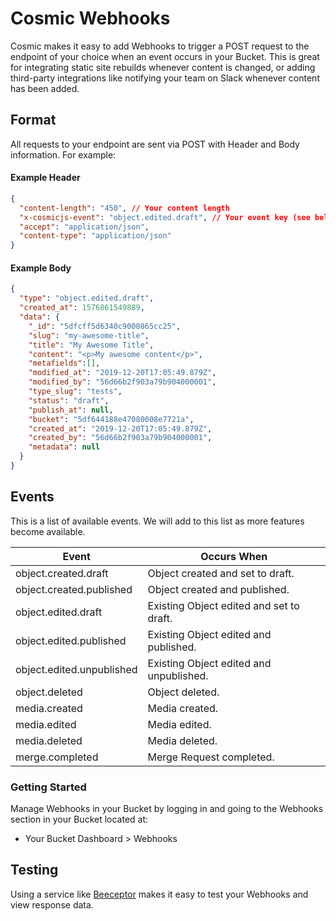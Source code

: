 # Cosmic Webhooks

Cosmic makes it easy to add Webhooks to trigger a POST request to the endpoint of your choice when an event occurs in your Bucket. This is great for integrating static site rebuilds whenever content is changed, or adding third-party integrations like notifying your team on Slack whenever content has been added.

## Format

All requests to your endpoint are sent via POST with Header and Body information. For example:

#### Example Header
```json
{
  "content-length": "450", // Your content length
  "x-cosmicjs-event": "object.edited.draft", // Your event key (see below)
  "accept": "application/json",
  "content-type": "application/json"
}
```

#### Example Body
```json
{
  "type": "object.edited.draft",
  "created_at": 1576861549889,
  "data": {
    "_id": "5dfcff5d6340c9000865cc25",
    "slug": "my-awesome-title",
    "title": "My Awesome Title",
    "content": "<p>My awesome content</p>",
    "metafields":[],
    "modified_at": "2019-12-20T17:05:49.879Z",
    "modified_by": "56d66b2f903a79b904000001",
    "type_slug": "tests",
    "status": "draft",
    "publish_at": null,
    "bucket": "5df644188e47080008e7721a",
    "created_at": "2019-12-20T17:05:49.879Z",
    "created_by": "56d66b2f903a79b904000001",
    "metadata": null
  }
}
```

## Events

This is a list of available events. We will add to this list as more features become available.

| Event                    | Occurs When                              |
| ------------------------ | ---------------------------------------- |
| object.created.draft     | Object created and set to draft.         |
| object.created.published | Object created and published.            |
| object.edited.draft      | Existing Object edited and set to draft. |
| object.edited.published  | Existing Object edited and published.    |
| object.edited.unpublished  | Existing Object edited and unpublished.    |
| object.deleted           | Object deleted.                          |
| media.created            | Media created.                           |
| media.edited             | Media edited.                            |
| media.deleted            | Media deleted.                           |
| merge.completed            | Merge Request completed.                           |

### Getting Started

Manage Webhooks in your Bucket by logging in and going to the Webhooks section in your Bucket located at:

- Your Bucket Dashboard > Webhooks

## Testing

Using a service like [Beeceptor](https://beeceptor.com/) makes it easy to test your Webhooks and view response data.
